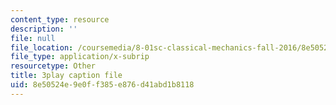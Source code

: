 ```yaml
---
content_type: resource
description: ''
file: null
file_location: /coursemedia/8-01sc-classical-mechanics-fall-2016/8e50524e9e0ff385e876d41abd1b8118_hxa6jAYA980.srt
file_type: application/x-subrip
resourcetype: Other
title: 3play caption file
uid: 8e50524e-9e0f-f385-e876-d41abd1b8118
---
```


